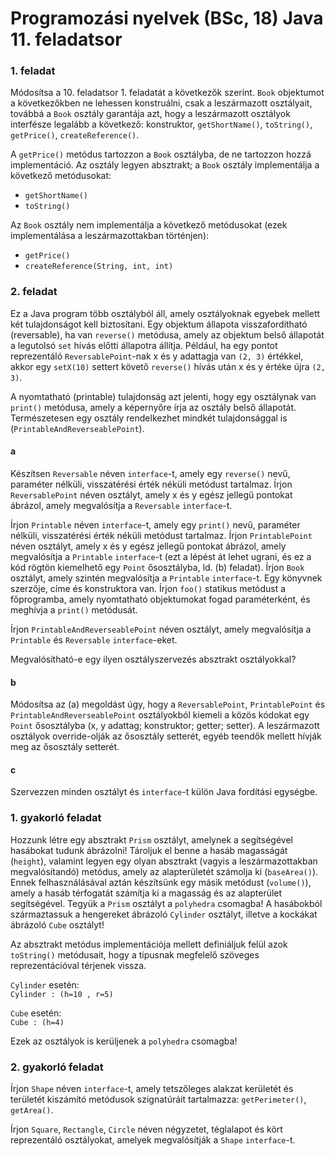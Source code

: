 # Programozási nyelvek (BSc, 18) Java 11. feladatsor



### 1. feladat

Módosítsa a 10. feladatsor 1. feladatát a következők szerint. `Book` objektumot a következőkben ne lehessen konstruálni, csak a leszármazott osztályait, továbbá a `Book` osztály garantája azt, hogy a leszármazott osztályok interfésze legalább a következő: konstruktor, `getShortName()`, `toString()`, `getPrice()`, `createReference()`.

A `getPrice()` metódus tartozzon a `Book` osztályba, de ne tartozzon hozzá implementáció. Az osztály legyen absztrakt; a `Book` osztály implementálja a következő metódusokat:

- `getShortName()`
- `toString()`

Az `Book` osztály nem implementálja a következő metódusokat (ezek implementálása a leszármazottakban történjen):

- `getPrice()`
- `createReference(String, int, int)`

### 2. feladat

Ez a Java program több osztályból áll, amely osztályoknak egyebek mellett két tulajdonságot kell biztosítani. Egy objektum állapota visszafordítható (reversable), ha van `reverse()` metódusa, amely az objektum belső állapotát a legutolsó `set` hívás előtti állapotra állítja. Például, ha egy pontot reprezentáló `ReversablePoint`-nak x és y adattagja van `(2, 3)` értékkel, akkor egy `setX(10)` settert követő `reverse()` hívás után x és y értéke újra `(2, 3)`.

A nyomtatható (printable) tulajdonság azt jelenti, hogy egy osztálynak van `print()` metódusa, amely a képernyőre írja az osztály belső állapotát. Természetesen egy osztály rendelkezhet mindkét tulajdonsággal is (`PrintableAndReverseablePoint`).

#### a

Készítsen `Reversable` néven `interface`-t, amely egy `reverse()` nevű, paraméter nélküli, visszatérési érték néküli metódust tartalmaz. Írjon `ReversablePoint` néven osztályt, amely x és y egész jellegű pontokat ábrázol, amely megvalósítja a `Reversable` `interface`-t.

Írjon `Printable` néven `interface`-t, amely egy `print()` nevű, paraméter nélküli, visszatérési érték néküli metódust tartalmaz. Írjon `PrintablePoint` néven osztályt, amely x és y egész jellegű pontokat ábrázol, amely megvalósítja a `Printable` `interface`-t (ezt a lépést át lehet ugrani, és ez a kód rögtön kiemelhető egy `Point` ősosztályba, ld. (b) feladat). Írjon `Book` osztályt, amely szintén megvalósítja a `Printable` `interface`-t. Egy könyvnek szerzője, címe és konstruktora van. Írjon `foo()` statikus metódust a főprogramba, amely nyomtatható objektumokat fogad paraméterként, és meghívja a `print()` metódusát.

Írjon `PrintableAndReverseablePoint` néven osztályt, amely megvalósítja a `Printable` és `Reversable` `interface`-eket.

Megvalósítható-e egy ilyen osztályszervezés absztrakt osztályokkal?

#### b

Módosítsa az (a) megoldást úgy, hogy a `ReversablePoint`, `PrintablePoint` és `PrintableAndReverseablePoint` osztályokból kiemeli a közös kódokat egy `Point` ősosztályba (x, y adattag; konstruktor; getter; setter). A leszármazott osztályok override-olják az ősosztály setterét, egyéb teendők mellett hívják meg az ősosztály setterét.

#### c

Szervezzen minden osztályt és `interface`-t külön Java fordítási egységbe.


### 1. gyakorló feladat

Hozzunk létre egy absztrakt `Prism` osztályt, amelynek a segítségével hasábokat tudunk ábrázolni! Tároljuk el benne a hasáb magasságát (`height`), valamint legyen egy olyan absztrakt (vagyis a leszármazottakban megvalósítandó) metódus, amely az alapterületét számolja ki (`baseArea()`). Ennek felhasználásával aztán készítsünk egy másik metódust (`volume()`), amely a hasáb térfogatát számítja ki a magasság és az alapterület segítségével. Tegyük a `Prism` osztályt a `polyhedra` csomagba! A hasábokból származtassuk a hengereket ábrázoló `Cylinder` osztályt, illetve a kockákat ábrázoló `Cube` osztályt!

Az absztrakt metódus implementációja mellett definiáljuk felül azok `toString()` metódusait, hogy a típusnak megfelelő szöveges reprezentációval térjenek vissza.

`Cylinder` esetén:  
`Cylinder : (h=10 , r=5)`

`Cube` esetén:  
`Cube : (h=4)`

Ezek az osztályok is kerüljenek a `polyhedra` csomagba!

### 2. gyakorló feladat

Írjon `Shape` néven `interface`-t, amely tetszőleges alakzat kerületét és területét kiszámító metódusok szignatúráit tartalmazza: `getPerimeter()`, `getArea()`.

Írjon `Square`, `Rectangle`, `Circle` néven négyzetet, téglalapot és kört reprezentáló osztályokat, amelyek megvalósítják a `Shape` `interface`-t.


